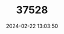 ---
title: "37528"
category: "Shorea angustifolia"
draft: false
date: 2024-02-22 13:03:50
languages:
  Malay: ["Lun Bukit", "Seraya Kuning Bukit"]
  English: ["Yellow Meranti"]
---